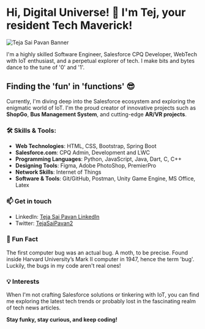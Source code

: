 # Hi, Digital Universe! 👋 I'm Tej, your resident Tech Maverick!

![Teja Sai Pavan Banner](https://github.com/sai-pavan-tej/TejaSaiPavan-Profile/assets/45265790/941686d3-3a6e-44be-9eac-ac9070065583)

I'm a highly skilled Software Engineer, Salesforce CPQ Developer, WebTech with IoT enthusiast, and a perpetual explorer of tech. I make bits and bytes dance to the tune of '0' and '1'. 

## Finding the 'fun' in 'functions' 😎

Currently, I'm diving deep into the Salesforce ecosystem and exploring the enigmatic world of IoT. I'm the proud creator of innovative projects such as **ShopGo**, **Bus Management System**, and cutting-edge **AR/VR projects**.

### 🛠️ Skills & Tools:

- **Web Technologies**: HTML, CSS, Bootstrap, Spring Boot
- **Salesforce.com**: CPQ Admin, Development and LWC
- **Programming Languages**: Python, JavaScript, Java, Dart, C, C++
- **Designing Tools**: Figma, Adobe PhotoShop, PremierPro
- **Network Skills**: Internet of Things
- **Software & Tools**: Git/GitHub, Postman, Unity Game Engine, MS Office, Latex

### 📫 Get in touch

- LinkedIn: [Teja Sai Pavan LinkedIn](https://www.linkedin.com/in/teja-sai-pavan-99b68915a/)
- Twitter: [TejaSaiPavan2](https://twitter.com/Tejasaipavan2)

### 🚀 Fun Fact 

The first computer bug was an actual bug. A moth, to be precise. Found inside Harvard University’s Mark II computer in 1947, hence the term 'bug'. Luckily, the bugs in my code aren't real ones! 

### 💡 Interests

When I'm not crafting Salesforce solutions or tinkering with IoT, you can find me exploring the latest tech trends or probably lost in the fascinating realm of tech news articles.

**Stay funky, stay curious, and keep coding!**
